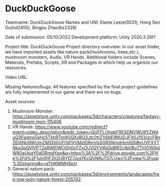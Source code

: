 # DuckDuckGoose

Teamname: DuckDuckGoose
Names and UNI: Elaine Lee(el3031), Hong Sen Du(hd2455), Bingpu Zhao(bz2328)

Date of submission: 05/10/2022
Development platform: Unity 2020.3.26f1

Project title: DuckDuckGoose
Project directory overview: In our asset folder, we have imported assets like nature pack(mushrooms, trees,etc.), mushroom monsters, Audio, VR Hands. 
Additional folders include Scenes, Materials, Prefabs, Scripts, XR and Packages in which help us organize our resources.

Video URL:

Missing features/bugs: All features specified by the final project guidelines are fully implemented in our game and there are no bugs.

Asset sources: 
1. Mushroom Monster: https://assetstore.unity.com/packages/3d/characters/creatures/fantasy-mushroom-mon-115406
2. VR Hands: https://www.youtube.com/redirect?event=video_description&redir_token=QUFFLUhqbF9ESDNVWU9YZWduQ3FadmpTaHc5TkhRTm9GQXxBQ3Jtc0trZ1lSbE9NUDJFX0J1S1ozcFBnZElXNU9WUmZMSDl0UFl1d1VVMzlDRmVsSGRXNmdrbmlSSjBvUVFXYTNka3pQVlVPT2pRWElWOGh0cFZxOUVQYVl6d3dRR2ctbVBvZTh1OWlkdW80aUpqY0dORmdYaw&q=https%3A%2F%2Fdrive.google.com%2Ffile%2Fd%2F1uh0hFZh2URYfZ7JzsYEcQVNKuTS7LUwx%2Fview%3Fusp%3Dsharing&v=qThlKMMHSpU
3. General nature pack: https://assetstore.unity.com/packages/3d/environments/landscapes/free-low-poly-nature-forest-205742


